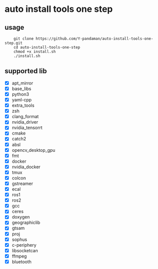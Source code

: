 # auto install tools one step

## usage
```
    git clone https://github.com/Y-pandaman/auto-install-tools-one-step.git
    cd auto-install-tools-one-step
    chmod +x install.sh
    ./install.sh
```

## supported lib
- [x] apt_mirror
- [x] base_libs
- [x] python3
- [x] yaml-cpp
- [x] extra_tools
- [x] zsh
- [x] clang_format
- [x] nvidia_driver
- [x] nvidia_tensorrt
- [x] cmake
- [x] catch2
- [x] absl
- [x] opencv_desktop_gpu
- [x] fmt
- [x] docker
- [x] nvidia_docker
- [x] tmux
- [x] colcon
- [x] gstreamer
- [x] ecal
- [x] ros1
- [x] ros2
- [x] gcc
- [x] ceres
- [x] doxygen
- [x] geographiclib
- [x] gtsam
- [x] proj
- [x] sophus
- [x] c-periphery
- [x] libsocketcan
- [x] ffmpeg
- [x] bluetooth
